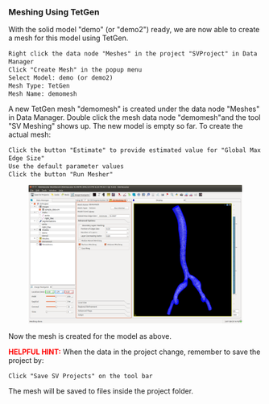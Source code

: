 ### Meshing Using TetGen

With the solid model "demo" (or "demo2") ready, we are now able to create a mesh for this model using TetGen.

	Right click the data node "Meshes" in the project "SVProject" in Data Manager
	Click "Create Mesh" in the popup menu
	Select Model: demo (or demo2)
	Mesh Type: TetGen
	Mesh Name: demomesh

A new TetGen mesh "demomesh" is created under the data node "Meshes" in Data Manager. Double click the mesh data node "demomesh"and the tool "SV Meshing" shows up. The new model is empty so far. To create the actual mesh:

	Click the button "Estimate" to provide estimated value for "Global Max Edge Size"
	Use the default parameter values
	Click the button "Run Mesher"

<figure>
  <img class="svImg svImgXl"  src="documentation/quickguide/imgs/tetgenmesh.png"> 
  <figcaption class="svCaption" ></figcaption>
</figure>

Now the mesh is created for the model as above.

<font color="red">**HELPFUL HINT:** </font> When the data in the project change, remember to save the project by:

	Click "Save SV Projects" on the tool bar

The mesh will be saved to files inside the project folder.
